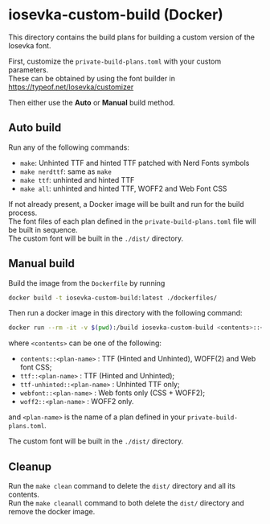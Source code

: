iosevka-custom-build (Docker)
=============================

This directory contains the build plans for building a custom version of the Iosevka font.

First, customize the `private-build-plans.toml` with your custom parameters. \
These can be obtained by using the font builder in <https://typeof.net/Iosevka/customizer>

Then either use the **Auto** or **Manual** build method.

Auto build
----------

Run any of the following commands:

  - `make`: Unhinted TTF and hinted TTF patched with Nerd Fonts symbols
  - `make nerdttf`: same as `make` 
  - `make ttf`: unhinted and hinted TTF
  - `make all`: unhinted and hinted TTF, WOFF2 and Web Font CSS 

If not already present, a Docker image will be built and run for the build process. \
The font files of each plan defined in the `private-build-plans.toml` file will be built in sequence. \
The custom font will be built in the `./dist/` directory.

Manual build
------------

Build the image from the `Dockerfile` by running

```sh
docker build -t iosevka-custom-build:latest ./dockerfiles/
```

Then run a docker image in this directory with the following command:

```sh
docker run --rm -it -v $(pwd):/build iosevka-custom-build <contents>::<plan-name>
```

where `<contents>` can be one of the following:

- `contents::<plan-name>` : TTF (Hinted and Unhinted), WOFF(2) and Web font CSS;
- `ttf::<plan-name>` : TTF (Hinted and Unhinted);
- `ttf-unhinted::<plan-name>` : Unhinted TTF only;
- `webfont::<plan-name>` : Web fonts only (CSS + WOFF2);
- `woff2::<plan-name>` : WOFF2 only.

and `<plan-name>` is the name of a plan defined in your `private-build-plans.toml`.

The custom font will be built in the `./dist/` directory.

Cleanup
-------

Run the `make clean` command to delete the `dist/` directory and all its contents. \
Run the `make cleanall` command to both delete the `dist/` directory and remove the docker image.